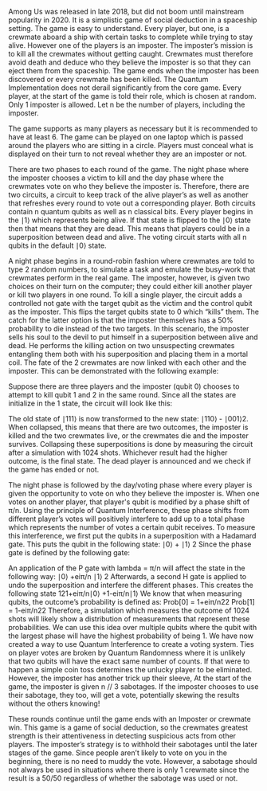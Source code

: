 Among Us was released in late 2018, but did not boom until mainstream popularity in 2020. It is a simplistic game of social deduction in a spaceship setting. The game is easy to understand. Every player, but one, is a crewmate aboard a ship with certain tasks to complete while trying to stay alive. However one of the players is an imposter. The imposter’s mission is to kill all the crewmates without getting caught. Crewmates must therefore avoid death and deduce who they believe the imposter is so that they can eject them from the spaceship. The game ends when the imposter has been discovered or every crewmate has been killed. The Quantum Implementation does not derail significantly from the core game. Every player, at the start of the game is told their role, which is chosen at random. Only 1 imposter is allowed. Let n be the number of players, including the imposter. 

The game supports as many players as necessary but it is recommended to have at least 6. The game can be played on one laptop which is passed around the players who are sitting in a circle. Players must conceal what is displayed on their turn to not reveal whether they are an imposter or not. 

There are two phases to each round of the game. The night phase where the imposter chooses a victim to kill and the day phase where the crewmates vote on who they believe the imposter is. Therefore, there are two circuits, a circuit to keep track of the alive player’s as well as another that refreshes every round to vote out a corresponding player. Both circuits contain n quantum qubits as well as n classical bits. Every player begins in the ∣1⟩ which represents being alive. If that state is flipped to the ∣0⟩ state then that means that they are dead. This means that players could be in a superposition between dead and alive. The voting circuit starts with all n qubits in the default ∣0⟩ state.

A night phase begins in a round-robin fashion where crewmates are told to type 2 random numbers, to simulate a task and emulate the busy-work that crewmates perform in the real game. The imposter, however, is given two choices on their turn on the computer; they could either kill another player or kill two players in one round. To kill a single player, the circuit adds a controlled not gate with the target qubit as the victim and the control qubit as the imposter. This flips the target qubits state to 0 which “kills” them. The catch for the latter option is that the imposter themselves has a 50% probability to die instead of the two targets. In this scenario, the imposter sells his soul to the devil to put himself in a superposition between alive and dead. He performs the killing action on two unsuspecting crewmates entangling them both with his superposition and placing them in a mortal coil. The fate of the 2 crewmates are now linked with each other and the imposter. This can be demonstrated with the following example:


Suppose there are three players and the imposter (qubit 0) chooses to attempt to kill qubit 1 and 2 in the same round. Since all the states are initialize in the 1 state, the circuit will look like this:
 

The old state of ∣111⟩ is now transformed to the new state: ∣110⟩ - ∣001⟩2. When collapsed, this means that there are two outcomes, the imposter is killed and the two crewmates live, or the crewmates die and the imposter survives. Collapsing these superpositions is done by measuring the circuit after a simulation with 1024 shots. Whichever result had the higher outcome, is the final state. The dead player is announced and we check if the game has ended or not. 

The night phase is followed by the day/voting phase where every player is given the opportunity to vote on who they believe the imposter is. When one votes on another player, that player's qubit is modified by a phase shift of π/n.  Using the principle of Quantum Interference, these phase shifts from different player’s votes will positively interfere to add up to a total phase which represents the number of votes a certain qubit receives. To measure this interference, we first put the qubits in a superposition with a Hadamard gate. This puts the qubit in the following state:
∣0⟩ + ∣1⟩ 2
Since the phase gate is defined by the following gate:


An application of the P gate with lambda = π/n will affect the state in the following way:
∣0⟩ +eiπ/n ∣1⟩ 2
Afterwards, a second H gate is applied to undo the superposition and interfere the different phases. This creates the following state
121+eiπ/n∣0⟩ +1-eiπ/n∣1⟩ 
We know that when measuring qubits, the outcome’s probability is defined as:
Prob[0] = 1+eiπ/n22
Prob[1] = 1-eiπ/n22
Therefore, a simulation which measures the outcome of 1024 shots will likely show a distribution of measurements that represent these probabilities. We can use this idea over multiple qubits where the qubit with the largest phase will have the highest probability of being 1. We have now created a way to use Quantum Interference to create a voting system. Ties on player votes are broken by Quantum Randomness where it is unlikely that two qubits will have the exact same number of counts. If that were to happen a simple coin toss determines the unlucky player to be eliminated. However, the imposter has another trick up their sleeve, At the start of the game, the imposter is given n // 3 sabotages. If the imposter chooses to use their sabotage, they too, will get a vote, potentially skewing the results without the others knowing! 

These rounds continue until the game ends with an Imposter or crewmate win. This game is a game of social deduction, so the crewmates greatest strength is their attentiveness in detecting suspicious acts from other players. The imposter’s strategy is to withhold their sabotages until the later stages of the game. Since people aren’t likely to vote on you in the beginning, there is no need to muddy the vote. However, a sabotage should not always be used in situations where there is only 1 crewmate since the result is a 50/50 regardless of whether the sabotage was used or not.
